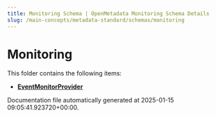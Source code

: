 ```yaml
---
title: Monitoring Schema | OpenMetadata Monitoring Schema Details
slug: /main-concepts/metadata-standard/schemas/monitoring
---
```


# Monitoring

This folder contains the following items:

- [**EventMonitorProvider**](/main-concepts/metadata-standard/schemas/monitoring/eventmonitorprovider)


Documentation file automatically generated at 2025-01-15 09:05:41.923720+00:00.
